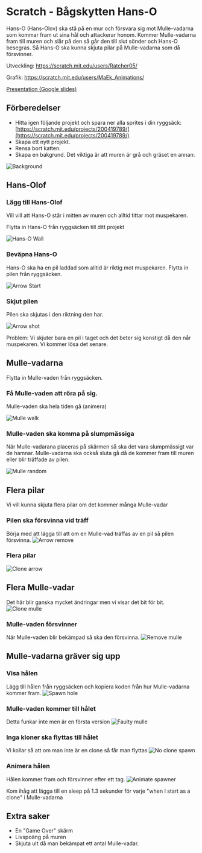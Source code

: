 # Scratch - Bågskytten Hans-O

Hans-O (Hans-Olov) ska stå på en mur och försvara sig mot Mulle-vadarna som kommar fram ut sina hål och attackerar honom.
Kommer Mulle-vadarna fram till muren och slår på den så går den till slut sönder och Hans-O besegras. 
Så Hans-O ska kunna skjuta pilar på Mulle-vadarna som då försvinner.

Utveckling: https://scratch.mit.edu/users/Ratcher05/

Grafik: https://scratch.mit.edu/users/MaEk_Animations/

[Presentation (Google slides)](https://docs.google.com/presentation/d/1tH18PLq121Lf-I-n7h0owph1vQ9ijZxFO6_KBWH7MSA/edit?usp=sharing)


## Förberedelser
* Hitta igen följande projekt och spara ner alla sprites i din ryggsäck: [https://scratch.mit.edu/projects/200419789/](https://scratch.mit.edu/projects/200419789/)
* Skapa ett nytt projekt. 
* Rensa bort katten.
* Skapa en bakgrund. 
Det viktiga är att muren är grå och gräset en annan:

![Background](images/ground.png "Bakgrund")

## Hans-Olof

### Lägg till Hans-Olof
Vill vill att Hans-O står i mitten av muren och alltid tittar mot muspekaren.

Flytta in Hans-O från ryggsäcken till ditt projekt

![Hans-O Wall](images/hanso-wall.png "Hans-O wall")

### Beväpna Hans-O
Hans-O ska ha en pil laddad som alltid är riktig mot muspekaren.
Flytta in pilen från ryggsäcken.

![Arrow Start](images/arrow_start.png "Arrow start")

### Skjut pilen
Pilen ska skjutas i den riktning den har.
  
![Arrow shot](images/arrow_shoot.png "Arrow shot")

Problem: Vi skjuter bara en pil i taget och det beter sig konstigt då den når muspekaren.
Vi kommer lösa det senare.

## Mulle-vadarna
Flytta in Mulle-vaden från ryggsäcken.

### Få Mulle-vaden att röra på sig.
Mulle-vaden ska hela tiden gå (animera)

![Mulle walk](images/mulle-walk.png "Mulle walk")

### Mulle-vaden ska komma på slumpmässiga 
När Mulle-vadarana placeras på skärmen så ska det vara slumpmässigt var de hamnar.
Mulle-vadarna ska också sluta gå då de kommer fram till muren eller blir träffade av pilen.

![Mulle random](images/mulle_random.png "Mulle random")


## Flera pilar
Vi vill kunna skjuta flera pilar om det kommer många Mulle-vadar

### Pilen ska försvinna vid träff
Börja med att lägga till att om en Mulle-vad träffas av en pil så pilen försvinna.
![Arrow remove](images/arrow_remove.png "Arrow remove")

### Flera pilar

![Clone arrow](images/clone_arrow.png "Clone arrow")


## Flera Mulle-vadar
Det här blir ganska mycket ändringar men vi visar det bit för bit.
![Clone mulle](images/mulle_clone.png "Clone mulle")


### Mulle-vaden försvinner
När Mulle-vaden blir bekämpad så ska den försvinna.
![Remove mulle](images/mulle_die.png "Remove mulle")

## Mulle-vadarna gräver sig upp
### Visa hålen
Lägg till hålen från ryggsäcken och kopiera koden från hur Mulle-vadarna kommer fram.
![Spawn hole](images/spawn_hole.png "Spawn hole")

### Mulle-vaden kommer till hålet
Detta funkar inte men är en första version
![Faulty mulle](images/mull_spawn_faulty.png "Faulty mulle")

### Inga kloner ska flyttas till hålet
Vi kollar så att om man inte är en clone så får man flyttas
![No clone spawn](images/spawn_not_clone_in_hole.png "No clone spawn")

### Animera hålen
Hålen kommer fram och försvinner efter ett tag.
![Animate spawner](images/spawner_complete.png "Animate Spawner")

Kom ihåg att lägga till en sleep på 1.3 sekunder för varje "when I start as a clone" i Mulle-vadarna

## Extra saker
* En "Game Over" skärm
* Livspoäng på muren
* Skjuta ult då man bekämpat ett antal Mulle-vadar.



 









